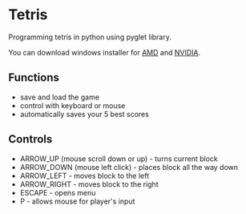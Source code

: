 # Tetris  
Programming tetris in python using pyglet library.  

You can download windows installer for [AMD](https://github.com/oravajan/tetris/raw/main/Tetris_installer_amd_intel.exe) and [NVIDIA](https://github.com/oravajan/tetris/raw/main/Tetris_installer_nvidia.exe).  

## Functions
* save and load the game  
* control with keyboard or mouse  
* automatically saves your 5 best scores   

## Controls
* ARROW_UP (mouse scroll down or up) - turns current block  
* ARROW_DOWN (mouse left click) - places block all the way down  
* ARROW_LEFT - moves block to the left  
* ARROW_RIGHT - moves block to the right  
* ESCAPE - opens menu  
* P - allows mouse for player's input  

